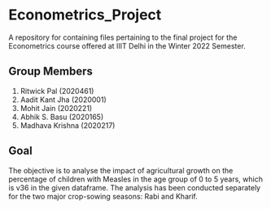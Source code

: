 # Econometrics_Project
A repository for containing files pertaining to the final project for the Econometrics course offered at IIIT Delhi in the Winter 2022 Semester.

## Group Members
<ol>
  <li>Ritwick Pal (2020461)</li>
  <li>Aadit Kant Jha (2020001) </li>
  <li>Mohit Jain (2020221) </li>
  <li>Abhik S. Basu (2020165) </li>
  <li>Madhava Krishna (2020217) </li>
</ol>

## Goal
The objective is to analyse the impact of agricultural growth on the percentage of children with Measles in the age group of 0 to 5 years, which is v36 in the given dataframe. The analysis has been conducted separately for the two major crop-sowing seasons: Rabi and Kharif.
